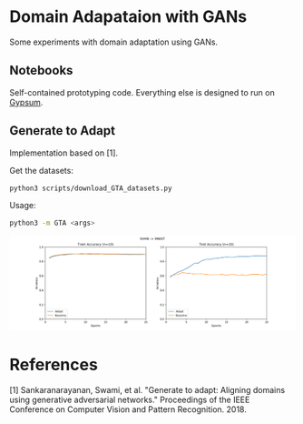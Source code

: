 # Domain Adapataion with GANs

Some experiments with domain adaptation using GANs.


## Notebooks

Self-contained prototyping code. Everything else is designed to run on [Gypsum](https://gypsum-docs.cs.umass.edu/).

## Generate to Adapt

Implementation based on [1].

Get the datasets:
```bash
python3 scripts/download_GTA_datasets.py
```


Usage:
```bash
python3 -m GTA <args>

```
![Generate to Adapt](experiments/GTA_results.png)



# References

[1] Sankaranarayanan, Swami, et al. "Generate to adapt: Aligning domains using generative adversarial networks." Proceedings of the IEEE Conference on Computer Vision and Pattern Recognition. 2018.